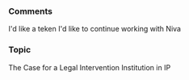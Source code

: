 ### Comments
I'd like a teken
I'd like to continue working with Niva

### Topic

The Case for a Legal Intervention Institution in IP
